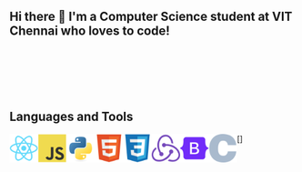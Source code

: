 
<h2>Hi there 👋 I'm a Computer Science student at VIT Chennai who loves to code!</h2>

[<img src="https://camo.githubusercontent.com/d659d2bac00c01b42bffbae84bdc121e828b8fecd5b4949ffa2575f5d9e4a371/68747470733a2f2f63646e2e6a7364656c6976722e6e65742f6e706d2f73696d706c652d69636f6e734076332f69636f6e732f6c696e6b6564696e2e737667" alt="" width="60px"/>](https://www.linkedin.com/in/nitin-narayanan-n/)

<p><img src="https://github-readme-stats.vercel.app/api/top-langs/?username=VoidlessVoid7&langs_count=10&theme=tokyonight&layout=compact" alt="" /></p>

<p><img src="https://github-readme-stats.vercel.app/api?username=VoidlessVoid7&show_icons=true&theme=tokyonight" alt="" /></p>

## Languages and Tools

[<img src="https://raw.githubusercontent.com/devicons/devicon/40cd6bc89a299dc50ac289f8e3b071d0dff49d9c/icons/react/react-original.svg" width="50px" alt="" align="left" >](https://reactjs.org/)
[<img src="https://raw.githubusercontent.com/devicons/devicon/40cd6bc89a299dc50ac289f8e3b071d0dff49d9c/icons/javascript/javascript-original.svg" width="50px" alt="" align="left" >](https://www.javascript.com/)
[<img src="https://raw.githubusercontent.com/devicons/devicon/40cd6bc89a299dc50ac289f8e3b071d0dff49d9c/icons/python/python-original.svg" width="50px" alt="" align="left" >](https://www.python.org/)
[<img src="https://simpleicons.org/icons/cplusplus.svg" width="50px" alt="" align="left" >](http://www.cplusplus.com/)
[<img src="https://raw.githubusercontent.com/devicons/devicon/40cd6bc89a299dc50ac289f8e3b071d0dff49d9c/icons/html5/html5-original.svg" width="50px" alt="" align="left" >](https://devdocs.io/html/)
[<img src="https://raw.githubusercontent.com/devicons/devicon/40cd6bc89a299dc50ac289f8e3b071d0dff49d9c/icons/css3/css3-original.svg" width="50px" alt="" align="left" >](https://devdocs.io/css/)
[<img src="https://cdn.svgporn.com/logos/django.svg" width="50px" alt="" align="left" >](https://www.djangoproject.com/)
[<img src="https://raw.githubusercontent.com/devicons/devicon/40cd6bc89a299dc50ac289f8e3b071d0dff49d9c/icons/redux/redux-original.svg" width="50px" alt="" align="left" >](https://redux.js.org/)
[<img src="https://upload.wikimedia.org/wikipedia/commons/thumb/2/2d/Tensorflow_logo.svg/957px-Tensorflow_logo.svg.png" width="50px" alt="" align="left" >](https://www.tensorflow.org/)
[<img src="https://raw.githubusercontent.com/devicons/devicon/40cd6bc89a299dc50ac289f8e3b071d0dff49d9c/icons/bootstrap/bootstrap-plain.svg" width="50px" alt="" align="left" >](https://getbootstrap.com/)
[<img src="https://raw.githubusercontent.com/devicons/devicon/40cd6bc89a299dc50ac289f8e3b071d0dff49d9c/icons/c/c-original.svg" width="50px" alt="" align="left" >]
